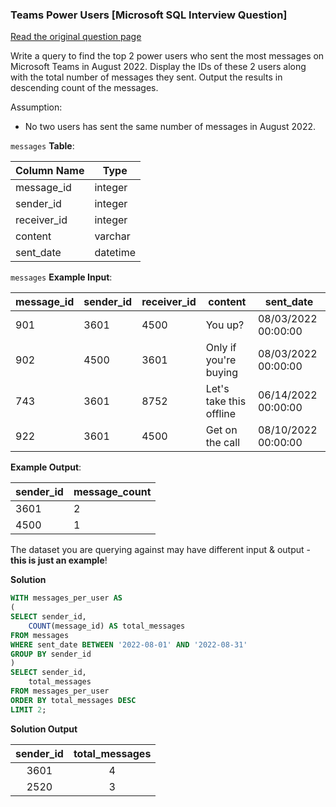 ### Teams Power Users [Microsoft SQL Interview Question]


<a href="https://datalemur.com/questions/teams-power-users">Read the original question page</a>

Write a query to find the top 2 power users who sent the most messages on Microsoft Teams in August 2022. Display the IDs of these 2 users along with the total number of messages they sent. Output the results in descending count of the messages.

Assumption:

- No two users has sent the same number of messages in August 2022.



`messages` **Table**:

| **Column Name** | **Type** |
|-----------------|----------|
| message_id      | integer  |
| sender_id       | integer  |
| receiver_id     | integer  |
| content         | varchar  |
| sent_date       | datetime |

`messages` **Example Input**:

| **message_id** | **sender_id** | **receiver_id** | **content**             | **sent_date**       |
|----------------|---------------|-----------------|-------------------------|---------------------|
| 901            | 3601          | 4500            | You up?                 | 08/03/2022 00:00:00 |
| 902            | 4500          | 3601            | Only if you're buying   | 08/03/2022 00:00:00 |
| 743            | 3601          | 8752            | Let's take this offline | 06/14/2022 00:00:00 |
| 922            | 3601          | 4500            | Get on the call         | 08/10/2022 00:00:00 |

**Example Output**:

| **sender_id** | **message_count** |
|---------------|-------------------|
| 3601          | 2                 |
| 4500          | 1                 |

The dataset you are querying against may have different input & output - **this is just an example**!

**Solution**

```sql
WITH messages_per_user AS
(
SELECT sender_id,
    COUNT(message_id) AS total_messages
FROM messages
WHERE sent_date BETWEEN '2022-08-01' AND '2022-08-31'
GROUP BY sender_id
)
SELECT sender_id,
    total_messages
FROM messages_per_user
ORDER BY total_messages DESC
LIMIT 2;
```


**Solution Output**


| **sender_id** | **total_messages** |
|:-------------:|:------------------:|
| 3601          | 4                  |
| 2520          | 3                  |